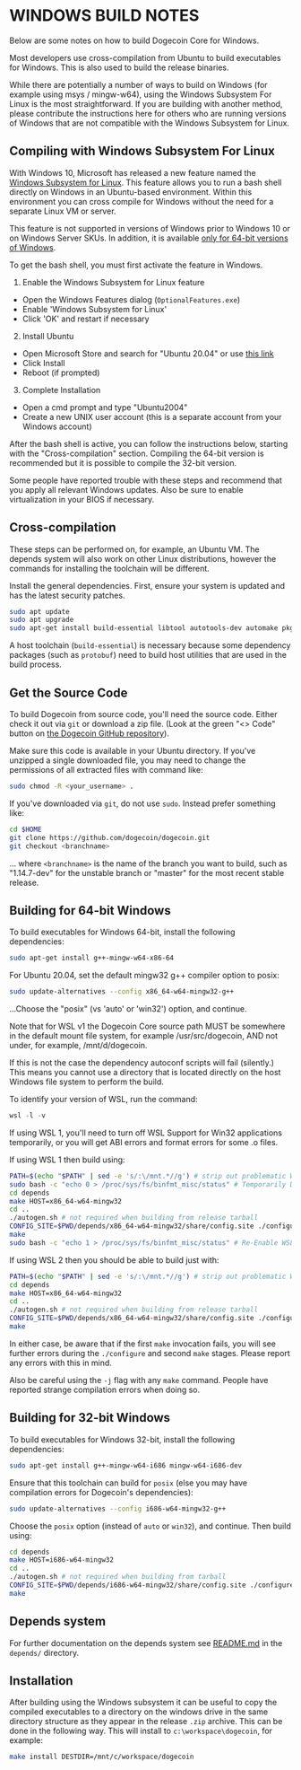 WINDOWS BUILD NOTES
====================

Below are some notes on how to build Dogecoin Core for Windows.

Most developers use cross-compilation from Ubuntu to build executables for
Windows. This is also used to build the release binaries.

While there are potentially a number of ways to build on Windows (for example using msys / mingw-w64),
using the Windows Subsystem For Linux is the most straightforward. If you are building with
another method, please contribute the instructions here for others who are running versions
of Windows that are not compatible with the Windows Subsystem for Linux.

Compiling with Windows Subsystem For Linux
-------------------------------------------

With Windows 10, Microsoft has released a new feature named the [Windows
Subsystem for Linux](https://msdn.microsoft.com/commandline/wsl/about). This
feature allows you to run a bash shell directly on Windows in an Ubuntu-based
environment. Within this environment you can cross compile for Windows without
the need for a separate Linux VM or server.

This feature is not supported in versions of Windows prior to Windows 10 or on
Windows Server SKUs. In addition, it is available [only for 64-bit versions of
Windows](https://msdn.microsoft.com/en-us/commandline/wsl/install_guide).

To get the bash shell, you must first activate the feature in Windows.

1. Enable the Windows Subsystem for Linux feature
  * Open the Windows Features dialog (`OptionalFeatures.exe`)
  * Enable 'Windows Subsystem for Linux'
  * Click 'OK' and restart if necessary
2. Install Ubuntu
  * Open Microsoft Store and search for "Ubuntu 20.04" or use [this link](https://apps.microsoft.com/detail/9mttcl66cpxj)
  * Click Install
  * Reboot (if prompted)
3. Complete Installation
  * Open a cmd prompt and type "Ubuntu2004"
  * Create a new UNIX user account (this is a separate account from your Windows account)

After the bash shell is active, you can follow the instructions below, starting
with the "Cross-compilation" section. Compiling the 64-bit version is
recommended but it is possible to compile the 32-bit version.

Some people have reported trouble with these steps and recommend that you apply all relevant Windows updates. Also be sure
to enable virtualization in your BIOS if necessary.

Cross-compilation
-------------------

These steps can be performed on, for example, an Ubuntu VM. The depends system
will also work on other Linux distributions, however the commands for
installing the toolchain will be different.

Install the general dependencies. First, ensure your system is updated and has the latest security patches.
```bash
sudo apt update
sudo apt upgrade
sudo apt-get install build-essential libtool autotools-dev automake pkg-config bsdmainutils curl git
```
A host toolchain (`build-essential`) is necessary because some dependency
packages (such as `protobuf`) need to build host utilities that are used in the
build process.

## Get the Source Code

To build Dogecoin from source code, you'll need the source code. Either check it out via `git` or download
a zip file. (Look at the green "<> Code" button on [the Dogecoin GitHub repository](https://github.com/dogecoin/dogecoin/)).

Make sure this code is available in your Ubuntu directory. If you've unzipped a single downloaded file, you may need to change
the permissions of all extracted files with command like:
```bash
sudo chmod -R <your_username> .
```
If you've downloaded via `git`, do not use `sudo`. Instead prefer something like:
```bash
cd $HOME
git clone https://github.com/dogecoin/dogecoin.git
git checkout <branchname>
```
... where `<branchname>` is the name of the branch you want to build, such as
"1.14.7-dev" for the unstable branch or "master" for the most recent stable
release.

## Building for 64-bit Windows

To build executables for Windows 64-bit, install the following dependencies:
```bash
sudo apt-get install g++-mingw-w64-x86-64
```
For Ubuntu 20.04, set the default mingw32 g++ compiler option to posix:
```bash
sudo update-alternatives --config x86_64-w64-mingw32-g++
```
...Choose the "posix" (vs 'auto' or 'win32') option, and continue.

Note that for WSL v1 the Dogecoin Core source path MUST be somewhere in the default mount file system, for
example /usr/src/dogecoin, AND not under, for example, /mnt/d/dogecoin.

If this is not the case the dependency autoconf scripts will fail (silently.)
This means you cannot use a directory that is located directly on the host Windows file system to perform the build.

To identify your version of WSL, run the command:
```powershell
wsl -l -v
```
If using WSL 1, you'll need to turn off WSL Support for Win32 applications temporarily, or you will get ABI errors and format errors for some .o files.

If using WSL 1 then build using:
```bash
PATH=$(echo "$PATH" | sed -e 's/:\/mnt.*//g') # strip out problematic Windows %PATH% imported var
sudo bash -c "echo 0 > /proc/sys/fs/binfmt_misc/status" # Temporarily Disable WSL support for Win32 applications.
cd depends
make HOST=x86_64-w64-mingw32
cd ..
./autogen.sh # not required when building from release tarball
CONFIG_SITE=$PWD/depends/x86_64-w64-mingw32/share/config.site ./configure --prefix=/
make
sudo bash -c "echo 1 > /proc/sys/fs/binfmt_misc/status" # Re-Enable WSL support for Win32 applications.
```
If using WSL 2 then you should be able to build just with:
```bash
PATH=$(echo "$PATH" | sed -e 's/:\/mnt.*//g') # strip out problematic Windows %PATH% imported var
cd depends
make HOST=x86_64-w64-mingw32
cd ..
./autogen.sh # not required when building from release tarball
CONFIG_SITE=$PWD/depends/x86_64-w64-mingw32/share/config.site ./configure --prefix=/
make
```
In either case, be aware that if the first `make` invocation fails, you will see further errors during the `./configure` and second `make` stages. Please
report any errors with this in mind.

Also be careful using the `-j` flag with any `make` command. People have reported strange compilation errors when doing so.

## Building for 32-bit Windows

To build executables for Windows 32-bit, install the following dependencies:
```bash
sudo apt-get install g++-mingw-w64-i686 mingw-w64-i686-dev
```
Ensure that this toolchain can build for `posix` (else you may have compilation errors for Dogecoin's dependencies):
```bash
sudo update-alternatives --config i686-w64-mingw32-g++
```
Choose the `posix` option (instead of `auto` or `win32`), and continue. Then build using:
```bash
cd depends
make HOST=i686-w64-mingw32
cd ..
./autogen.sh # not required when building from tarball
CONFIG_SITE=$PWD/depends/i686-w64-mingw32/share/config.site ./configure --prefix=/
make
```
## Depends system

For further documentation on the depends system see [README.md](../depends/README.md) in the `depends/` directory.

Installation
-------------

After building using the Windows subsystem it can be useful to copy the compiled
executables to a directory on the windows drive in the same directory structure
as they appear in the release `.zip` archive. This can be done in the following
way. This will install to `c:\workspace\dogecoin`, for example:
```bash
make install DESTDIR=/mnt/c/workspace/dogecoin
```
